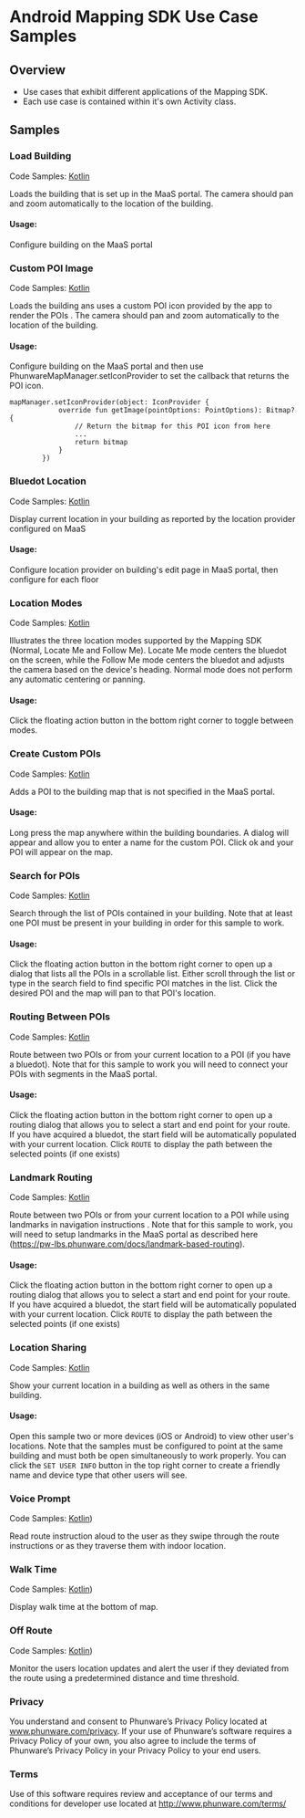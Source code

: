 # Android Mapping SDK Use Case Samples

## Overview

* Use cases that exhibit different applications of the Mapping SDK.
* Each use case is contained within it's own Activity class.

## Samples

### Load Building

Code Samples: [Kotlin](https://github.com/phunware/maas-mapping-android-sdk/blob/master/Samples/kotlin/src/main/java/com/phunware/kotlin/sample/building/LoadBuildingActivity.kt)

Loads the building that is set up in the MaaS portal. The camera should pan and zoom automatically to the location of the building.

#### Usage:
Configure building on the MaaS portal

### Custom POI Image

Code Samples:  [Kotlin](https://github.com/phunware/maas-mapping-android-sdk/blob/master/Samples/kotlin/src/main/java/com/phunware/kotlin/sample/building/CustomPoiImageActivity.kt)

Loads the building ans uses a custom POI icon provided by the app to render the POIs . The camera should pan and zoom automatically to the location of the building.

#### Usage:
Configure building on the MaaS portal and then use PhunwareMapManager.setIconProvider to set the callback that returns the POI icon.

```
mapManager.setIconProvider(object: IconProvider {
            override fun getImage(pointOptions: PointOptions): Bitmap? {
                // Return the bitmap for this POI icon from here
                ...
                return bitmap
            }
        })
```

### Bluedot Location

Code Samples: [Kotlin](https://github.com/phunware/maas-mapping-android-sdk/blob/master/Samples/kotlin/src/main/java/com/phunware/kotlin/sample/location/BluedotLocationActivity.kt)

Display current location in your building as reported by the location provider configured on MaaS

#### Usage:

Configure location provider on building's edit page in MaaS portal, then configure for each floor

### Location Modes
Code Samples: [Kotlin](https://github.com/phunware/maas-mapping-android-sdk/blob/master/Samples/kotlin/src/main/java/com/phunware/kotlin/sample/location/LocationModesActivity.kt)

Illustrates the three location modes supported by the Mapping SDK (Normal, Locate Me and Follow Me). Locate Me mode centers the bluedot on the screen, while the Follow Me mode centers the bluedot and adjusts the camera based on the device's heading. Normal mode does not perform any automatic centering or panning.  

#### Usage:
Click the floating action button in the bottom right corner to toggle between modes.

### Create Custom POIs
Code Samples: [Kotlin](https://github.com/phunware/maas-mapping-android-sdk/blob/master/Samples/kotlin/src/main/java/com/phunware/kotlin/sample/poi/CustomPOIActivity.kt)

Adds a POI to the building map that is not specified in the MaaS portal.

#### Usage:
Long press the map anywhere within the building boundaries. A dialog will appear and allow you to enter a name for the custom POI. Click ok and your POI will appear on the map.


### Search for POIs
Code Samples: [Kotlin](https://github.com/phunware/maas-mapping-android-sdk/blob/master/Samples/kotlin/src/main/java/com/phunware/kotlin/sample/poi/SearchPoiActivity.kt)

Search through the list of POIs contained in your building. Note that at least one POI must be present in your building in order for this sample to work.

#### Usage:
Click the floating action button in the bottom right corner to open up a dialog that lists all the POIs in a scrollable list. Either scroll through the list or type in the search field to find specific POI matches in the list. Click the desired POI and the map will pan to that POI's location.

### Routing Between POIs
Code Samples: [Kotlin](https://github.com/phunware/maas-mapping-android-sdk/blob/master/Samples/kotlin/src/main/java/com/phunware/kotlin/sample/routing/RoutingActivity.kt)

Route between two POIs or from your current location to a POI (if you have a bluedot). Note that for this sample to work you will need to connect your POIs with segments in the MaaS portal.

#### Usage:
Click the floating action button in the bottom right corner to open up a routing dialog that allows you to select a start and end point for your route. If you have acquired a bluedot, the start field will be automatically populated with your current location. Click `ROUTE` to display the path between the selected points (if one exists)

### Landmark Routing
Code Samples:  [Kotlin](https://github.com/phunware/maas-mapping-android-sdk/blob/master/Samples/kotlin/src/main/java/com/phunware/kotlin/sample/routing/LandmarkRoutingActivity.kt)

Route between two POIs or from your current location to a POI while using landmarks in navigation instructions . Note that for this sample to work, you will need to setup landmarks in the MaaS portal as described here (https://pw-lbs.phunware.com/docs/landmark-based-routing).

#### Usage:
Click the floating action button in the bottom right corner to open up a routing dialog that allows you to select a start and end point for your route. If you have acquired a bluedot, the start field will be automatically populated with your current location. Click `ROUTE` to display the path between the selected points (if one exists)

### Location Sharing
Code Samples: [Kotlin](https://github.com/phunware/maas-mapping-android-sdk/blob/master/Samples/kotlin/src/main/java/com/phunware/kotlin/sample/location/LocationSharingActivity.kt)

Show your current location in a building as well as others in the same building.

#### Usage:
Open this sample two or more devices (iOS or Android) to view other user's locations. Note that the samples must be configured to point at the same building and must both be open simultaneously to work properly. You can click the `SET USER INFO` button in the top right corner to create a friendly name and device type that other users will see.

### Voice Prompt
Code Samples:  [Kotlin](https://github.com/phunware/maas-mapping-android-sdk/blob/master/Samples/VoicePrompt.md))

Read route instruction aloud to the user as they swipe through the route instructions or as they traverse them with indoor location.

### Walk Time
Code Samples:  [Kotlin](https://github.com/phunware/maas-mapping-android-sdk/blob/master/Samples/WalkTime.md))

Display walk time at the bottom of map.

### Off Route
Code Samples:  [Kotlin](https://github.com/phunware/maas-mapping-android-sdk/blob/master/Samples/OffRouteAlerts.md))

Monitor the users location updates and alert the user if they deviated from the route using a predetermined distance and time threshold.

### Privacy
You understand and consent to Phunware’s Privacy Policy located at www.phunware.com/privacy. If your use of Phunware’s software requires a Privacy Policy of your own, you also agree to include the terms of Phunware’s Privacy Policy in your Privacy Policy to your end users.

### Terms
Use of this software requires review and acceptance of our terms and conditions for developer use located at http://www.phunware.com/terms/
